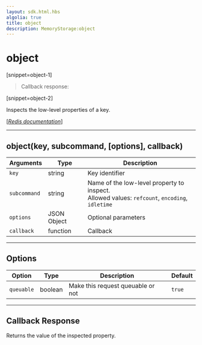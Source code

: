 ```yaml
---
layout: sdk.html.hbs
algolia: true
title: object
description: MemoryStorage:object
---
```

  

# object

[snippet=object-1]
> Callback response:

[snippet=object-2]

Inspects the low-level properties of a key.

[[_Redis documentation_]](https://redis.io/commands/object)

---

## object(key, subcommand, [options], callback)

| Arguments | Type | Description |
|---------------|---------|----------------------------------------|
| `key` | string | Key identifier |
| `subcommand` | string | Name of the low-level property to inspect.<br/>Allowed values: `refcount`, `encoding`, `idletime` |
| `options` | JSON Object | Optional parameters |
| `callback` | function | Callback |
---

## Options

| Option | Type | Description | Default |
|---------------|---------|----------------------------------------|---------|
| `queuable` | boolean | Make this request queuable or not  | `true` |
---

## Callback Response

Returns the value of the inspected property.
